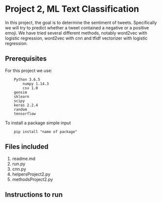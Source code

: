 # Project 2, ML Text Classification
In this project, the goal is to determine the sentiment of tweets. Specifically we will try to predict whether a tweet contained a negative or a positive emoji. We have tried several different methods, notably word2vec with logistic regression, word2vec with cnn and tfidf vectorizer with logistic regression.


## Prerequisites

For this project we use:

```
	Python 3.6.5
        numpy 1.14.3
        csv 1.0
	gensim
	sklearn
	scipy
	keras 2.2.4
	random  
	tensorflow
```

To install a package simple input
~~~~
	pip install "name of package"
~~~~

## Files included

1. readme.md
2. run.py
3. cnn.py
4. helpersProject2.py
5. methodsProject2.py

## Instructions to run

